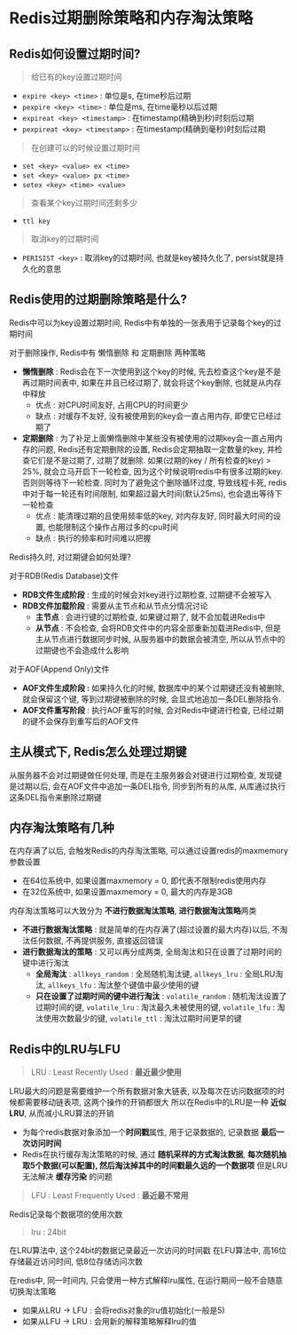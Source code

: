 # Redis过期删除策略和内存淘汰策略

## Redis如何设置过期时间?

> 给已有的key设置过期时间

- `expire <key> <time>`  : 单位是s, 在time秒后过期
- `pexpire <key> <time>` : 单位是ms, 在time毫秒以后过期
- `expireat <key> <timestamp>` : 在timestamp(精确到秒)时刻后过期
- `pexpireat <key> <timestamp>` : 在timestamp(精确到毫秒)时刻后过期

> 在创建可以的时候设置过期时间

- `set <key> <value> ex <time>`
- `set <key> <value> px <time>`
- `setex <key> <time> <value>`

> 查看某个key过期时间还剩多少

- `ttl key`

> 取消key的过期时间

- `PERISIST <key>` : 取消key的过期时间, 也就是key被持久化了, persist就是持久化的意思

## Redis使用的过期删除策略是什么?

Redis中可以为key设置过期时间, Redis中有单独的一张表用于记录每个key的过期时间

对于删除操作, Redis中有 懒惰删除 和 定期删除 两种策略

- **懒惰删除** : Redis会在下一次使用到这个key的时候, 先去检查这个key是不是再过期时间表中, 如果在并且已经过期了, 就会将这个key删除, 也就是从内存中释放
  - 优点 : 对CPU时间友好, 占用CPU的时间更少
  - 缺点 : 对缓存不友好, 没有被使用到的key会一直占用内存, 即使它已经过期了
- **定期删除** : 为了补足上面懒惰删除中某些没有被使用的过期key会一直占用内存的问题, Redis还有定期删除的设置, Redis会定期抽取一定数量的key, 并检查它们是不是过期了, 过期了就删除. 如果(过期的key / 所有检查的key) > 25%, 就会立马开启下一轮检查, 因为这个时候说明redis中有很多过期的key. 否则则等待下一轮检查. 同时为了避免这个删除循环过度, 导致线程卡死, redis中对于每一轮还有时间限制, 如果超过最大时间(默认25ms), 也会退出等待下一轮检查
  - 优点 : 能清理过期的且使用频率低的key, 对内存友好, 同时最大时间的设置, 也能限制这个操作占用过多的cpu时间
  - 缺点 : 执行的频率和时间难以把握

Redis持久时, 对过期键会如何处理?

对于RDB(Redis Database)文件

- **RDB文件生成阶段** : 生成的时候会对key进行过期检查, 过期键不会被写入
- **RDB文件加载阶段** : 需要从主节点和从节点分情况讨论
  - **主节点** : 会进行键的过期检查, 如果键过期了, 就不会加载进Redis中
  - **从节点** : 不会检查, 会将RDB文件中的内容全部重新加载进Redis中, 但是主从节点进行数据同步时候, 从服务器中的数据会被清空, 所以从节点中的过期键也不会造成什么影响

对于AOF(Append Only)文件

- **AOF文件生成阶段 :** 如果持久化的时候, 数据库中的某个过期键还没有被删除, 就会保留这个键, 等到过期键被删除的时候, 会显式地追加一条DEL删除指令.
- **AOF文件重写阶段** : 执行AOF重写的时候, 会对Redis中键进行检查, 已经过期的键不会保存到重写后的AOF文件



## 主从模式下, Redis怎么处理过期键

从服务器不会对过期键做任何处理, 而是在主服务器会对键进行过期检查, 发现键是过期以后, 会在AOF文件中追加一条DEL指令, 同步到所有的从库, 从库通过执行这条DEL指令来删除过期键

## 内存淘汰策略有几种

在内存满了以后, 会触发Redis的内存淘汰策略, 可以通过设置redis的maxmemory参数设置

- 在64位系统中, 如果设置maxmemory = 0, 即代表不限制redis使用内存
- 在32位系统中, 如果设置maxmemory = 0, 最大的内存是3GB

内存淘汰策略可以大致分为 **不进行数据淘汰策略**, **进行数据淘汰策略**两类

- **不进行数据淘汰策略** : 就是简单的在内存满了(超过设置的最大内存)以后, 不淘汰任何数据, 不再提供服务, 直接返回错误
- **进行数据淘汰的策略** : 又可以再分成两类, 全局淘汰和只在设置了过期时间的键中进行淘汰
  - **全局淘汰** : `allkeys_random` : 全局随机淘汰键, `allkeys_lru` : 全局LRU淘汰, `allkeys_lfu` : 淘汰整个键值中最少使用的键
  - **只在设置了过期时间的键中进行淘汰** : `volatile_random` : 随机淘汰设置了过期时间的键, `volatile_lru` : 淘汰最久未被使用的键, `volatile_lfu` : 淘汰使用次数最少的键, `volatile_ttl` : 淘汰过期时间更早的键

## Redis中的LRU与LFU

> LRU : Least Recently Used : **最近最少使用**

LRU最大的问题是需要维护一个所有数据对象大链表, 以及每次在访问数据项的时候都需要移动链表项, 这两个操作的开销都很大
所以在Redis中的LRU是一种 **近似LRU**, 从而减小LRU算法的开销

- 为每个redis数据对象添加一个**时间戳**属性, 用于记录数据的, 记录数据 **最后一次访问时间**
- Redis在执行缓存淘汰策略的时候, 通过 **随机采样的方式淘汰数据**, **每次随机抽取5个数据(可以配置), 然后淘汰掉其中的时间戳最久远的一个数据项**
但是LRU无法解决 **缓存污染** 的问题

> LFU : Least Frequently Used : **最近最不常用**

Redis记录每个数据项的使用次数

> lru : 24bit

在LRU算法中, 这个24bit的数据记录最近一次访问的时间戳
在LFU算法中, 高16位存储最近访问时间, 低8位存储访问次数

在redis中, 同一时间内, 只会使用一种方式解释lru属性, 在运行期间一般不会随意切换淘汰策略

- 如果从LRU -> LFU : 会将redis对象的lru值初始化(一般是5)
- 如果从LFU  -> LRU : 会用新的解释策略解释lru的值